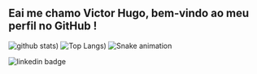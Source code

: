 ## Eai me chamo Victor Hugo, bem-vindo ao meu perfil no GitHub !

![github stats](https://github-readme-stats.vercel.app/api?username=huguds&theme=dark&show_icons=true))
![Top Langs](https://github-readme-stats.vercel.app/api/top-langs/?username=huguds&theme=dark&show_icons=true))
![Snake animation](https://github.com/huguds/huguds/blob/output/github-contribution-grid-snake.svg)

![linkedin badge](https://img.shields.io/badge/LinkedIn-0077B5?style=for-the-badge&logo=linkedin&logoColor=white)

